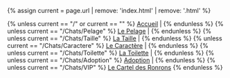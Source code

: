<style>
  nav a {
    transition: color 0.7s ease; /* rend la couleur fluide au survol */
  }

  nav a:hover {
    color: #54622e; /* couleur quand tu passes la souris */
  }
</style>


{% assign current = page.url | remove: 'index.html' | remove: '.html' %}

<nav>
  {% unless current == "/" or current == "" %}
    <a href="{{ '/' | relative_url }}">Accueil</a> |
  {% endunless %}
  {% unless current == "/Chats/Pelage" %}
    <a href="{{ '/Chats/Pelage' | relative_url }}">Le Pelage</a> |
  {% endunless %}
  {% unless current == "/Chats/Taille" %}
    <a href="{{ '/Chats/Taille' | relative_url }}">La Taille</a> |
  {% endunless %}
  {% unless current == "/Chats/Caractere" %}
    <a href="{{ '/Chats/Caractere' | relative_url }}">Le Caractère</a> |
  {% endunless %}
  {% unless current == "/Chats/Toilette" %}
    <a href="{{ '/Chats/Toilette' | relative_url }}">La Toilette</a> |
  {% endunless %}
  {% unless current == "/Chats/Adoption" %}
    <a href="{{ '/Chats/Adoption' | relative_url }}">Adoption</a> |
  {% endunless %}
  {% unless current == "/Chats/VIP" %}
    <a href="{{ '/Chats/VIP' | relative_url }}">Le Cartel des Ronrons</a>
  {% endunless %}
</nav>
